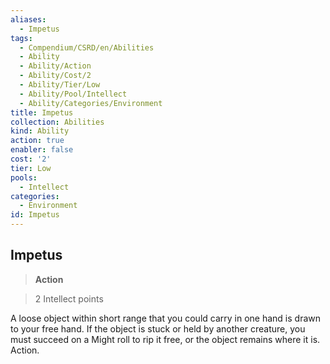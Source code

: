 ```yaml
---
aliases:
  - Impetus
tags:
  - Compendium/CSRD/en/Abilities
  - Ability
  - Ability/Action
  - Ability/Cost/2
  - Ability/Tier/Low
  - Ability/Pool/Intellect
  - Ability/Categories/Environment
title: Impetus
collection: Abilities
kind: Ability
action: true
enabler: false
cost: '2'
tier: Low
pools:
  - Intellect
categories:
  - Environment
id: Impetus
---
```

## Impetus    
>**Action**    
>2 Intellect points  
    
A loose object within short range that you could carry in one hand is drawn to your free hand. If the object is stuck or held by another creature, you must succeed on a Might roll to rip it free, or the object remains where it is. Action.
